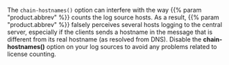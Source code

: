 ---
---
<!-- DISCLAIMER: This file is based on the syslog-ng Open Source Edition documentation https://github.com/balabit/syslog-ng-ose-guides/commit/2f4a52ee61d1ea9ad27cb4f3168b95408fddfdf2 and is used under the terms of The syslog-ng Open Source Edition Documentation License. The file has been modified by Axoflow. -->
The `chain-hostnames()` option can interfere with the way {{% param "product.abbrev" %}} counts the log source hosts. As a result, {{% param "product.abbrev" %}} falsely perceives several hosts logging to the central server, especially if the clients sends a hostname in the message that is different from its real hostname (as resolved from DNS). Disable the **chain-hostnames()** option on your log sources to avoid any problems related to license counting.
